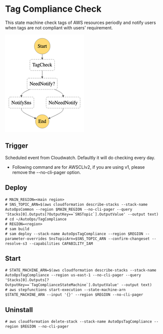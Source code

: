 # Tag Compliance Check

This state machine check tags of AWS resources periodly and notify users when tags are not compliant with users' requirement.

![](doc/TagCompliance.png)

## Trigger

Scheduled event from Cloudwatch. Defaultly it will do checking every day.


* Following command are for AWSCLIv2, if you are using v1, please remove the --no-cli-pager option.

## Deploy 

```
# MAIN_REGION=<main region>
# SNS_TOPIC_ARN=$(aws cloudformation describe-stacks --stack-name AutoOpsCommon --region $MAIN_REGION --no-cli-pager --query 'Stacks[0].Outputs[?OutputKey==`SNSTopic`].OutputValue' --output text)
# cd ~/AutoOps/TagCompliance
# REGION=<region>
# sam build
# sam deploy --stack-name AutoOpsTagCompliance --region $REGION --parameter-overrides SnsTopicArn=$SNS_TOPIC_ARN --confirm-changeset --resolve-s3 --capabilities CAPABILITY_IAM
```

## Start

```
# STATE_MACHINE_ARN=$(aws cloudformation describe-stacks --stack-name AutoOpsTagCompliance --region us-east-1 --no-cli-pager --query 'Stacks[0].Outputs[?OutputKey==`TagComplianceStateMachine`].OutputValue' --output text)
# aws stepfunctions start-execution --state-machine-arn $STATE_MACHINE_ARN --input '{}' --region $REGION --no-cli-pager
```

## Uninstall

```
# aws cloudformation delete-stack --stack-name AutoOpsTagCompliance --region $REGION --no-cli-pager
```